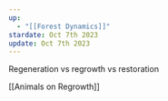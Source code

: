 ```yaml
---
up:
  - "[[Forest Dynamics]]"
stardate: Oct 7th 2023
update: Oct 7th 2023
---
```

Regeneration vs regrowth vs restoration 

[[Animals on Regrowth]]